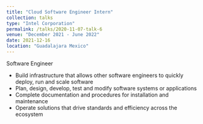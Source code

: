 ```yaml
---
title: "Cloud Software Engineer Intern"
collection: talks
type: "Intel Corporation"
permalink: /talks/2020-11-07-talk-6
venue: "December 2021 - June 2022"
date: 2021-12-16
location: "Guadalajara Mexico"
---
```


Software Engineer

* Build infrastructure that allows other software engineers to quickly deploy, run and scale software 
* Plan, design, develop, test and modify software systems or applications 
* Complete documentation and procedures for installation and maintenance 
* Operate solutions that drive standards and efficiency across the ecosystem 
